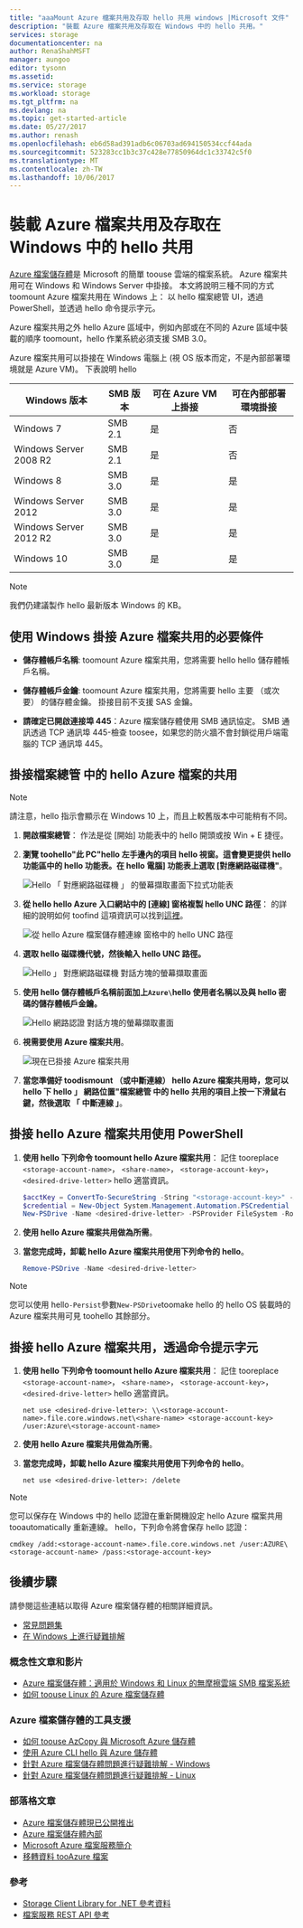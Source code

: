 ```yaml
---
title: "aaaMount Azure 檔案共用及存取 hello 共用 windows |Microsoft 文件"
description: "裝載 Azure 檔案共用及存取在 Windows 中的 hello 共用。"
services: storage
documentationcenter: na
author: RenaShahMSFT
manager: aungoo
editor: tysonn
ms.assetid: 
ms.service: storage
ms.workload: storage
ms.tgt_pltfrm: na
ms.devlang: na
ms.topic: get-started-article
ms.date: 05/27/2017
ms.author: renash
ms.openlocfilehash: eb6d58ad391adb6c06703ad694150534ccf44ada
ms.sourcegitcommit: 523283cc1b3c37c428e77850964dc1c33742c5f0
ms.translationtype: MT
ms.contentlocale: zh-TW
ms.lasthandoff: 10/06/2017
---
```

# <a name="mount-an-azure-file-share-and-access-hello-share-in-windows"></a>裝載 Azure 檔案共用及存取在 Windows 中的 hello 共用
[Azure 檔案儲存體](../storage-dotnet-how-to-use-files.md)是 Microsoft 的簡單 toouse 雲端的檔案系統。 Azure 檔案共用可在 Windows 和 Windows Server 中掛接。 本文將說明三種不同的方式 toomount Azure 檔案共用在 Windows 上： 以 hello 檔案總管 UI，透過 PowerShell，並透過 hello 命令提示字元。 

Azure 檔案共用之外 hello Azure 區域中，例如內部或在不同的 Azure 區域中裝載的順序 toomount，hello 作業系統必須支援 SMB 3.0。 

Azure 檔案共用可以掛接在 Windows 電腦上 (視 OS 版本而定，不是內部部署環境就是 Azure VM)。 下表說明 hello 

| Windows 版本        | SMB 版本 |可在 Azure VM 上掛接|可在內部部署環境掛接|
|------------------------|-------------|---------------------|---------------------|
| Windows 7              | SMB 2.1     | 是                 | 否                  |
| Windows Server 2008 R2 | SMB 2.1     | 是                 | 否                  |
| Windows 8              | SMB 3.0     | 是                 | 是                 |
| Windows Server 2012    | SMB 3.0     | 是                 | 是                 |
| Windows Server 2012 R2 | SMB 3.0     | 是                 | 是                 |
| Windows 10             | SMB 3.0     | 是                 | 是                 |

> [!Note]  
> 我們仍建議製作 hello 最新版本 Windows 的 KB。

## <a name="aprerequisites-for-mounting-azure-file-share-with-windows"></a></a>使用 Windows 掛接 Azure 檔案共用的必要條件 
* **儲存體帳戶名稱**: toomount Azure 檔案共用，您將需要 hello hello 儲存體帳戶名稱。

* **儲存體帳戶金鑰**: toomount Azure 檔案共用，您將需要 hello 主要 （或次要） 的儲存體金鑰。 掛接目前不支援 SAS 金鑰。

* **請確定已開啟連接埠 445**：Azure 檔案儲存體使用 SMB 通訊協定。 SMB 通訊透過 TCP 通訊埠 445-檢查 toosee，如果您的防火牆不會封鎖從用戶端電腦的 TCP 通訊埠 445。

## <a name="mount-hello-azure-file-share-with-file-explorer"></a>掛接檔案總管 中的 hello Azure 檔案的共用
> [!Note]  
> 請注意，hello 指示會顯示在 Windows 10 上，而且上較舊版本中可能稍有不同。 

1. **開啟檔案總管**： 作法是從 [開始] 功能表中的 hello 開頭或按 Win + E 捷徑。

2. **瀏覽 toohello"此 PC"hello 左手邊內的項目 hello 視窗。這會變更提供 hello 功能區中的 hello 功能表。在 hello 電腦] 功能表上選取 [對應網路磁碟機"**。
    
    ![Hello 「 對應網路磁碟機 」 的螢幕擷取畫面下拉式功能表](./media/storage-how-to-use-files-windows/1_MountOnWindows10.png)

3. **從 hello hello Azure 入口網站中的 [連線] 窗格複製 hello UNC 路徑**： 的詳細的說明如何 toofind 這項資訊可以找到[這裡](storage-how-to-use-files-portal.md#connect-to-file-share)。

    ![從 hello Azure 檔案儲存體連線 窗格中的 hello UNC 路徑](./media/storage-how-to-use-files-windows/portal_netuse_connect.png)

4. **選取 hello 磁碟機代號，然後輸入 hello UNC 路徑。** 
    
    ![Hello 」 對應網路磁碟機 對話方塊的螢幕擷取畫面](./media/storage-how-to-use-files-windows/2_MountOnWindows10.png)

5. **使用 hello 儲存體帳戶名稱前面加上`Azure\`hello 使用者名稱以及與 hello 密碼的儲存體帳戶金鑰。**
    
    ![Hello 網路認證 對話方塊的螢幕擷取畫面](./media/storage-how-to-use-files-windows/3_MountOnWindows10.png)

6. **視需要使用 Azure 檔案共用**。
    
    ![現在已掛接 Azure 檔案共用](./media/storage-how-to-use-files-windows/4_MountOnWindows10.png)

7. **當您準備好 toodismount （或中斷連線） hello Azure 檔案共用時，您可以 hello 下 hello 」 網路位置"檔案總管 中的 hello 共用的項目上按一下滑鼠右鍵，然後選取 「 中斷連線 」**。

## <a name="mount-hello-azure-file-share-with-powershell"></a>掛接 hello Azure 檔案共用使用 PowerShell
1. **使用 hello 下列命令 toomount hello Azure 檔案共用**： 記住 tooreplace `<storage-account-name>`， `<share-name>`， `<storage-account-key>`， `<desired-drive-letter>` hello 適當資訊。

    ```PowerShell
    $acctKey = ConvertTo-SecureString -String "<storage-account-key>" -AsPlainText -Force
    $credential = New-Object System.Management.Automation.PSCredential -ArgumentList "Azure\<storage-account-name>", $acctKey
    New-PSDrive -Name <desired-drive-letter> -PSProvider FileSystem -Root "\\<storage-account-name>.file.core.windows.net\<share-name>" -Credential $credential
    ```

2. **使用 hello Azure 檔案共用做為所需**。

3. **當您完成時，卸載 hello Azure 檔案共用使用下列命令的 hello**。

    ```PowerShell
    Remove-PSDrive -Name <desired-drive-letter>
    ```

> [!Note]  
> 您可以使用 hello`-Persist`參數`New-PSDrive`toomake hello 的 hello OS 裝載時的 Azure 檔案共用可見 toohello 其餘部分。

## <a name="mount-hello-azure-file-share-with-command-prompt"></a>掛接 hello Azure 檔案共用，透過命令提示字元
1. **使用 hello 下列命令 toomount hello Azure 檔案共用**： 記住 tooreplace `<storage-account-name>`， `<share-name>`， `<storage-account-key>`， `<desired-drive-letter>` hello 適當資訊。

    ```
    net use <desired-drive-letter>: \\<storage-account-name>.file.core.windows.net\<share-name> <storage-account-key> /user:Azure\<storage-account-name>
    ```

2. **使用 hello Azure 檔案共用做為所需**。

3. **當您完成時，卸載 hello Azure 檔案共用使用下列命令的 hello**。

    ```
    net use <desired-drive-letter>: /delete
    ```

> [!Note]  
> 您可以保存在 Windows 中的 hello 認證在重新開機設定 hello Azure 檔案共用 tooautomatically 重新連線。 hello，下列命令將會保存 hello 認證：
>   ```
>   cmdkey /add:<storage-account-name>.file.core.windows.net /user:AZURE\<storage-account-name> /pass:<storage-account-key>
>   ```

## <a name="next-steps"></a>後續步驟
請參閱這些連結以取得 Azure 檔案儲存體的相關詳細資訊。

* [常見問題集](../storage-files-faq.md)
* [在 Windows 上進行疑難排解](storage-troubleshoot-windows-file-connection-problems.md)      

### <a name="conceptual-articles-and-videos"></a>概念性文章和影片
* [Azure 檔案儲存體：適用於 Windows 和 Linux 的無摩擦雲端 SMB 檔案系統](https://azure.microsoft.com/documentation/videos/azurecon-2015-azure-files-storage-a-frictionless-cloud-smb-file-system-for-windows-and-linux/)
* [如何 toouse Linux 的 Azure 檔案儲存體](../storage-how-to-use-files-linux.md)

### <a name="tooling-support-for-azure-file-storage"></a>Azure 檔案儲存體的工具支援
* [如何 toouse AzCopy 與 Microsoft Azure 儲存體](../common/storage-use-azcopy.md?toc=%2fazure%2fstorage%2ffiles%2ftoc.json)
* [使用 Azure CLI hello 與 Azure 儲存體](../common/storage-azure-cli.md?toc=%2fazure%2fstorage%2ffiles%2ftoc.json#create-and-manage-file-shares)
* [針對 Azure 檔案儲存體問題進行疑難排解 - Windows](storage-troubleshoot-windows-file-connection-problems.md)
* [針對 Azure 檔案儲存體問題進行疑難排解 - Linux](storage-troubleshoot-linux-file-connection-problems.md)

### <a name="blog-posts"></a>部落格文章
* [Azure 檔案儲存體現已公開推出](https://azure.microsoft.com/blog/azure-file-storage-now-generally-available/)
* [Azure 檔案儲存體內部](https://azure.microsoft.com/blog/inside-azure-file-storage/)
* [Microsoft Azure 檔案服務簡介](http://blogs.msdn.com/b/windowsazurestorage/archive/2014/05/12/introducing-microsoft-azure-file-service.aspx)
* [移轉資料 tooAzure 檔案](https://azure.microsoft.com/blog/migrating-data-to-microsoft-azure-files/)

### <a name="reference"></a>參考
* [Storage Client Library for .NET 參考資料](https://msdn.microsoft.com/library/azure/dn261237.aspx)
* [檔案服務 REST API 參考](http://msdn.microsoft.com/library/azure/dn167006.aspx)
